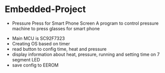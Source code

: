# Embedded-Project

* Pressure Press for Smart Phone Screen
A program to control pressure machine to press glasses for smart phone 
- Main MCU is SC92F7323
- Creating OS based on timer
- read button to config time, heat and pressure 
- display information about heat, pressure, running and setting time on 7 segment LED
- save config to EEROM
